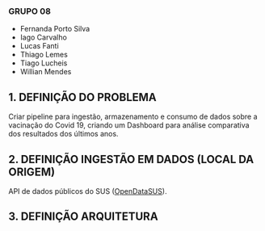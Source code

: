 ### GRUPO 08

* Fernanda Porto Silva
* Iago Carvalho
* Lucas Fanti
* Thiago Lemes
* Tiago Lucheis
* Willian Mendes

## 1. DEFINIÇÃO DO PROBLEMA

Criar pipeline para ingestão, armazenamento e consumo de dados sobre a vacinação do Covid 19, criando um Dashboard para análise comparativa dos resultados dos últimos anos.


## 2. DEFINIÇÃO INGESTÃO EM DADOS (LOCAL DA ORIGEM)

API de dados públicos do SUS ([OpenDataSUS](https://opendatasus.saude.gov.br/dataset/covid-19-vacinacao)).


## 3. DEFINIÇÃO ARQUITETURA

